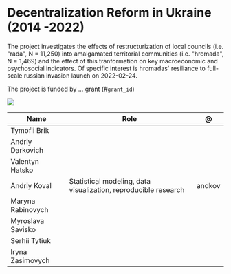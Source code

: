 # Decentralization Reform in Ukraine (2014 -2022)

The project investigates the effects of restructurization of local councils (i.e. "rada", N = 11,250) into amalgamated territorial communities (i.e. "hromada", N = 1,469) and the effect of this tranformation on key macroeconomic and psychosocial indicators. Of specific interest is hromadas' resiliance to full-scale russian invasion launch on 2022-02-24. 

The project is funded by ... grant (#`grant_id`)

![](https://www.nationsonline.org/maps/Ukraine-Administrative-Map.jpg)


  | Name            |Role   | @   |
  |---              |---|---|
  |Tymofii Brik     |   |   |
  |Andriy Darkovich |   |   |
  |Valentyn Hatsko  |   |   |
  |Andriy Koval     |Statistical modeling, data visualization, reproducible research   | andkov  |
  |Maryna Rabinovych|   |   |
  |Myroslava Savisko|   |   |
  |Serhii Tytiuk    |   |   |
  |Iryna Zasimovych |   |   |
